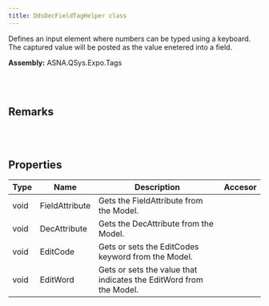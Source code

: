 ```yaml
---
title: DdsDecFieldTagHelper class
---
```


Defines an input element where numbers can be typed using a keyboard. The captured value will be posted as the value enetered into a field.

**Assembly:** ASNA.QSys.Expo.Tags

<br>
<br>

## Remarks

<br>
<br>

## Properties

| Type | Name | Description | Accesor
| --- | --- | --- | --- 
| void | FieldAttribute | Gets the FieldAttribute from the Model. | 
| void | DecAttribute | Gets the DecAttribute from the Model. | 
| void | EditCode | Gets or sets the EditCodes keyword from the Model. | 
| void | EditWord | Gets or sets the value that indicates the EditWord from the Model. | 

<br>
<br>

